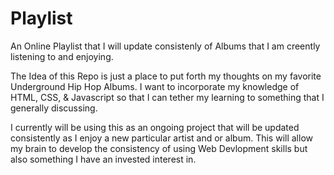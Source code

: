 # Playlist
An Online Playlist that I will update consistenly of Albums that I am creently listening to and enjoying.

The Idea of this Repo is just a place to put forth my thoughts on my favorite Underground Hip Hop Albums.
I want to incorporate my knowledge of HTML, CSS, & Javascript so that I can tether my learning to something that I generally discussing.

I currently will be using this as an ongoing project that will be updated consistently as I enjoy a new particular artist and or album.
This will allow my brain to develop the consistency of using Web Devlopment skills but also something I have an invested interest in.


